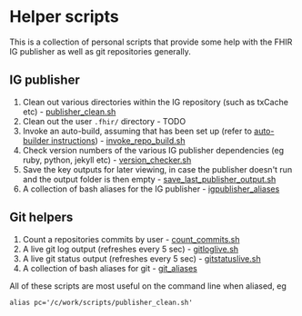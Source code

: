 # Helper scripts
This is a collection of personal scripts that provide some help with the FHIR IG publisher as well as git repositories generally.

## IG publisher
1. Clean out various directories within the IG repository (such as txCache etc) - [publisher_clean.sh](publisher_clean.sh)
2. Clean out the user `.fhir/` directory - TODO
3. Invoke an auto-build, assuming that has been set up (refer to [auto-builder instructions](https://github.com/hl7-fhir/auto-ig-builder)) - [invoke_repo_build.sh](invoke_repo_build.sh)
4. Check version numbers of the various IG publisher dependencies (eg ruby, python, jekyll etc) - [version_checker.sh](version_checker.sh)
5. Save the key outputs for later viewing, in case the publisher doesn't run and the output folder is then empty - [save_last_publisher_output.sh](save_last_publisher_output.sh)
6. A collection of bash aliases for the IG publisher - [igpublisher_aliases](igpublisher_aliases)

## Git helpers
1. Count a repositories commits by user - [count_commits.sh](count_commits.sh)
2. A live git log output (refreshes every 5 sec) - [gitloglive.sh](gitloglive.sh)
3. A live git status output (refreshes every 5 sec) - [gitstatuslive.sh](gitstatuslive.sh)
4. A collection of bash aliases for git - [git_aliases](git_aliases)

All of these scripts are most useful on the command line when aliased, eg
```
alias pc='/c/work/scripts/publisher_clean.sh'
```
